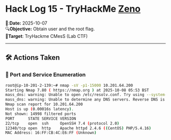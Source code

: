 # Hack Log 15 - TryHackMe [Zeno](https://tryhackme.com/room/zeno)

📆:**Date:** 2025-10-07  
🔍**Objective:** Obtain user and the root flag.  
🎯**Target**: TryHackme CMesS (Lab CTF)  

---  

## 🛠️ Actions Taken  

### 🧰 Port and Service Enumeration  

```bash
root@ip-10-201-2-139:~# nmap -sV -p1-15000 10.201.64.200
Starting Nmap 7.80 ( https://nmap.org ) at 2025-10-08 05:53 BST
mass_dns: warning: Unable to open /etc/resolv.conf. Try using --system-dns or specify valid servers with --dns-servers
mass_dns: warning: Unable to determine any DNS servers. Reverse DNS is disabled. Try using --system-dns or specify valid servers with --dns-servers
Nmap scan report for 10.201.64.200
Host is up (0.00016s latency).
Not shown: 14998 filtered ports
PORT      STATE SERVICE VERSION
22/tcp    open  ssh     OpenSSH 7.4 (protocol 2.0)
12340/tcp open  http    Apache httpd 2.4.6 ((CentOS) PHP/5.4.16)
MAC Address: 16:FF:CB:4C:E6:FF (Unknown)

```
